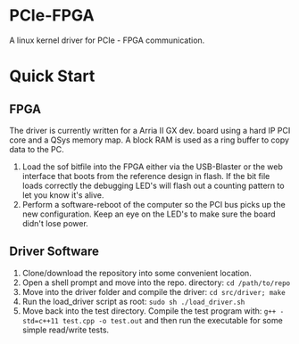 PCIe-FPGA
=========

A linux kernel driver for PCIe - FPGA communication.  

Quick Start
============

FPGA
------
The driver is currently written for a Arria II GX dev. board using a hard IP PCI core and a QSys memory map.  A block RAM is used as a ring buffer to copy data to the PC.  

1. Load the sof bitfile into the FPGA either via the USB-Blaster or the web interface that boots from the reference design in flash. If the bit file loads correctly the debugging LED's will flash out a counting pattern to let you know it's alive. 
2. Perform a software-reboot of the computer so the PCI bus picks up the new configuration.  Keep an eye on the LED's to make sure the board didn't lose power. 


Driver Software
---------------

1. Clone/download the repository into some convenient location.  
2. Open a shell prompt and move into the repo. directory: ```cd /path/to/repo```
3. Move into the driver folder and compile the driver: ```cd src/driver; make```
4. Run the load_driver script as root: ```sudo sh ./load_driver.sh```
5. Move back into the test directory.  Compile the test program with: ```g++ -std=c++11 test.cpp -o test.out``` and then run the executable for some simple read/write tests.


 
